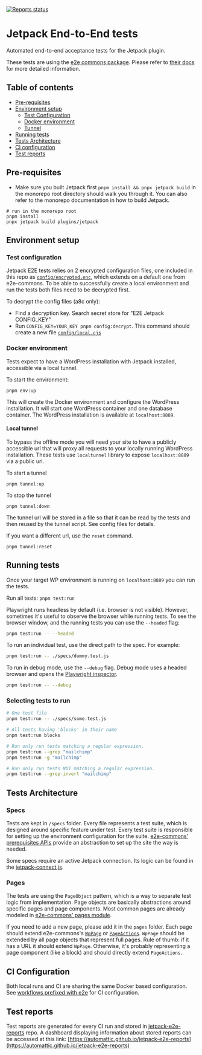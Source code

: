 [![Reports status](https://img.shields.io/website?down_color=grey&down_message=Dashboard%20offline&style=for-the-badge&label=E2E%20TEST%20REPORTS&up_color=green&up_message=see%20dashboard&url=https%3A%2F%2Fautomattic.github.io%2Fjetpack-e2e-reports%2F%23%2F)](https://automattic.github.io/jetpack-e2e-reports)

# Jetpack End-to-End tests

Automated end-to-end acceptance tests for the Jetpack plugin.

These tests are using the [e2e commons package](../../../../../tools/e2e-commons). Please refer to [their docs](../../../../../tools/e2e-commons/README.md) for more detailed information.

## Table of contents

- [Pre-requisites](#pre-requisites)
- [Environment setup](#environment-setup)
  - [Test Configuration](#test-configuration)
  - [Docker environment](#docker-environment)
  - [Tunnel](#local-tunnel)
- [Running tests](#running-tests)
- [Tests Architecture](#tests-architecture)
- [CI configuration](#ci-configuration)
- [Test reports](#test-reports)

## Pre-requisites

- Make sure you built Jetpack first `pnpm install && pnpx jetpack build` in the monorepo root directory should walk you through it. You can also refer to the monorepo documentation in how to build Jetpack.

```shell
# run in the monorepo root
pnpm install
pnpx jetpack build plugins/jetpack
```

## Environment setup

### Test configuration

Jetpack E2E tests relies on 2 encrypted configuration files, one included in this repo as [`config/encrypted.enc`](./config/encrypted.enc), which extends on a default one from e2e-commons. To be able to successfully create a local environment and run the tests both files need to be decrypted first.

To decrypt the config files (a8c only):

- Find a decryption key. Search secret store for "E2E Jetpack CONFIG_KEY"
- Run `CONFIG_KEY=YOUR_KEY pnpm config:decrypt`. This command should create a new file [`config/local.cjs`](./config/local.cjs)

### Docker environment

Tests expect to have a WordPress installation with Jetpack installed, accessible via a local tunnel.

To start the environment:

```shell
pnpm env:up
```

This will create the Docker environment and configure the WordPress installation. It will start one WordPress container and one database container. The WordPress installation is available at `localhost:8889`.

#### Local tunnel

To bypass the offline mode you will need your site to have a publicly accessible url that will proxy all requests to your locally running WordPress installation.
These tests use `localtunnel` library to expose `localhost:8889` via a public url.

To start a tunnel

```
pnpm tunnel:up
```

To stop the tunnel

```
pnpm tunnel:down
```

The tunnel url will be stored in a file so that it can be read by the tests and then reused by the tunnel script. See config files for details.

If you want a different url, use the `reset` command.

```
pnpm tunnel:reset
```

## Running tests

Once your target WP environment is running on `localhost:8889` you can run the tests.

Run all tests: `pnpm test:run`

Playwright runs headless by default (i.e. browser is not visible). However, sometimes it's useful to observe the browser while running tests. To see the browser window, and the running tests you can use the `--headed` flag:

```bash
pnpm test:run -- --headed
```

To run an individual test, use the direct path to the spec. For example:

```bash
pnpm test:run -- ./specs/dummy.test.js
```

To run in debug mode, use the `--debug` flag. Debug mode uses a headed browser and opens the [Playwright inspector](https://playwright.dev/docs/inspector/).

```bash
pnpm test:run -- --debug
```

### Selecting tests to run

```bash
# One test file
pnpm test:run -- ./specs/some.test.js

# All tests having 'blocks' in their name
pnpm test:run blocks

# Run only run tests matching a regular expression.
pnpm test:run --grep "mailchimp"
pnpm test:run -g "mailchimp"

# Run only run tests NOT matching a regular expression.
pnpm test:run --grep-invert "mailchimp"
```

## Tests Architecture

### Specs

Tests are kept in `/specs` folder. Every file represents a test suite, which is designed around specific feature under test.
Every test suite is responsible for setting up the environment configuration for the suite. [e2e-commons' prerequisites APIs](../../../../../tools/e2e-commons/env/prerequisites.js) provide an abstraction to set up the site the way is needed.

Some specs require an active Jetpack connection.
Its logic can be found in the [jetpack-connect.js](../../../../../tools/e2e-commons/flows/jetpack-connect.js).

### Pages

The tests are using the `PageObject` pattern, which is a way to separate test logic from implementation. Page objects are basically abstractions around specific pages and page components.
Most common pages are already modeled in [e2e-commons' pages module](../../../../../tools/e2e-commons/pages).

If you need to add a new page, please add it in the `pages` folder.
Each page should extend e2e-commons's [`WpPage`](../../../../../tools/e2e-commons/pages/wp-page.js) or [`PageActions`](../../../../../tools/e2e-commons/pages/page-actions.js).
`WpPage` should be extended by all page objects that represent full pages. Rule of thumb: if it has a URL it should extend `WpPage`. Otherwise, it's probably representing a page component (like a block) and should directly extend `PageActions`.

## CI Configuration

Both local runs and CI are sharing the same Docker based configuration.
See [workflows prefixed with e2e](../../../../../.github/workflows) for CI configuration.

## Test reports

Test reports are generated for every CI run and stored in [jetpack-e2e-reports](https://github.com/Automattic/jetpack-e2e-reports) repo. A dashboard displaying information about stored reports can be accessed at this link: [https://automattic.github.io/jetpack-e2e-reports](https://automattic.github.io/jetpack-e2e-reports)
